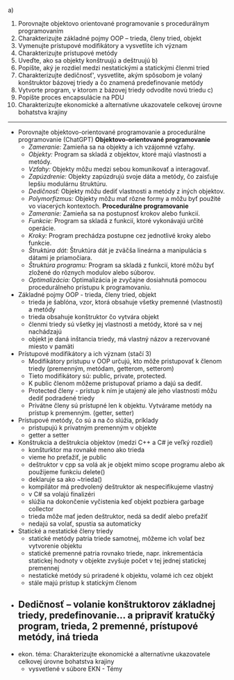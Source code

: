 a)
1. Porovnajte objektovo orientované programovanie s procedurálnym programovaním
2. Charakterizujte základné pojmy OOP – trieda, členy tried, objekt
3. Vymenujte prístupové modifikátory a vysvetlite ich význam
4. Charakterizujte prístupové metódy
5. Uveďte, ako sa objekty konštruujú a deštruujú
b)
1. Popíšte, aký je rozdiel medzi nestatickými a statickými členmi tried
2. Charakterizujte dedičnosť', vysvetlite, akým spôsobom je volaný konštruktor bázovej triedy a čo znamená predefinovanie metódy
3. Vytvorte program, v ktorom z bázovej triedy odvodíte novú triedu
c)
1. Popíšte proces encapsulácie na PDU
2. Charakterizujte ekonomické a alternatívne ukazovatele celkovej úrovne bohatstva krajiny

---

- Porovnajte objektovo-orientované programovanie a procedurálne programovanie (ChatGPT)
	**Objektovo-orientované programovanie**
	- _Zameranie:_ Zamieňa sa na objekty a ich vzájomné vzťahy.
	- _Objekty:_ Program sa skladá z objektov, ktoré majú vlastnosti a metódy.
	- _Vzťahy:_ Objekty môžu medzi sebou komunikovať a interagovať.
	- _Zapúzdrenie:_ Objekty zapúzdrujú svoje dáta a metódy, čo zaisťuje lepšiu modulárnu štruktúru.
	- _Dedičnosť:_ Objekty môžu dediť vlastnosti a metódy z iných objektov.
	- _Polymorfizmus:_ Objekty môžu mať rôzne formy a môžu byť použité vo viacerých kontextoch.
	**Procedurálne programovanie**
	- _Zameranie:_ Zamieňa sa na postupnosť krokov alebo funkcií.
	- _Funkcie:_ Program sa skladá z funkcií, ktoré vykonávajú určité operácie.
	- _Kroky:_ Program prechádza postupne cez jednotlivé kroky alebo funkcie.
	- _Štruktúra dát:_ Štruktúra dát je zväčša lineárna a manipulácia s dátami je priamočiara.
	- _Štruktúra programu:_ Program sa skladá z funkcií, ktoré môžu byť zložené do rôznych modulov alebo súborov.
	- _Optimalizácia:_ Optimalizácia je zvyčajne dosiahnutá pomocou procedurálneho prístupu k programovaniu.
- Základné pojmy OOP - trieda, členy tried, objekt
	- trieda je šablóna, vzor, ktorá obsahuje všetky premenné (vlastnosti) a metódy
	- trieda obsahuje konštruktor čo vytvára objekt
	- členmi triedy sú všetky jej vlastnosti a metódy, ktoré sa v nej nachádzajú
	- objekt je daná inštancia triedy, má vlastný názov a rezervované miesto v pamäti
- Prístupové modifikátory a ich význam (stačí 3)
	- Modifikátory prístupu v OOP určujú, kto môže pristupovať k členom triedy (premenným, metódam, getterom, setterom)
	- Tieto modifikátory sú: public, private, protected.
	- K public členom môžeme pristupovať priamo a dajú sa dediť.
	- Protected členy -  prístup k ním je utajený ale jeho vlastnosti môžu dediť  podradené triedy
	- Privátne členy sú prístupné len k objektu. Vytvárame metódy na prístup k premenným. (getter, setter)
- Prístupové metódy, čo sú a na čo slúžia, príklady
	- pristupujú k privatným premenným v objekte
	- getter a setter
- Konštrukcia a deštrukcia objektov (medzi C++ a C# je veľký rozdiel)
	- konšturktor ma rovnaké meno ako trieda
	- vieme ho preťažiť, je public
	- deštruktor v cpp sa volá ak je objekt mimo scope programu alebo ak použijeme funkciu delete()
	- deklaruje sa ako ~trieda()
	- kompilátor má predvolený deštruktor ak nespecifikujeme vlastný
	- v C# sa volajú finalizéri
	- slúžia na dokončenie vyčistenia keď objekt pozbiera garbage collector
	- trieda môže mať jeden deštruktor, nedá sa dediť alebo preťažiť
	- nedajú sa volať, spustia sa automaticky
- Statické a nestatické členy triedy
	- statické metódy patria triede samotnej, môžeme ich volať bez vytvorenie objektu
	- statické premenné patria rovnako triede, napr. inkrementácia statickej hodnoty v objekte zvyšuje počet v tej jednej statickej premennej
	- nestatické metódy sú priradené k objektu, volamé ich cez objekt
	- stále majú prístup k statickým členom
- Dedičnosť – volanie konštruktorov základnej triedy, predefinovanie... a pripraviť kratučký program, trieda, 2 premenné, prístupové metódy, iná trieda
	- 
- ekon. téma: Charakterizujte ekonomické a alternatívne ukazovatele celkovej úrovne bohatstva krajiny
	- vysvetlené v súbore EKN - Témy